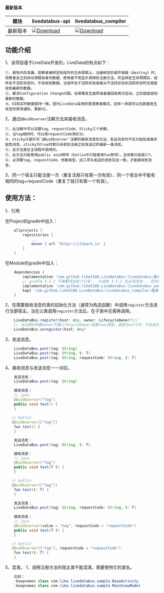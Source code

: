 #### 最新版本

模块|livedatabus-api|livedatabus_compiler
---|---|---
最新版本|[![Download](https://jitpack.io/v/like5188/LiveDataBus.svg)](https://jitpack.io/#like5188/LiveDataBus)|[![Download](https://jitpack.io/v/like5188/LiveDataBus.svg)](https://jitpack.io/#like5188/LiveDataBus)

## 功能介绍
1、该项目基于LiveData开发的，LiveData的有点如下：

    ①、避免内存泄漏。观察者被绑定到组件的生命周期上，当被绑定的组件销毁（destroy）时，观察者会立刻自动清理自身的数据，使用者不用显示调用反注册方法。并且绑定生命周期后，组件在不活跃状态时，不会收到数据。当组件处于活跃状态或者从不活跃状态到活跃状态时总是能收到最新的数据。
    ②、解决Configuration Change问题。在屏幕发生旋转或者被回收再次启动，立刻就能收到最新的数据。
    ③、UI和实时数据保持一致。因为LiveData采用的是观察者模式，这样一来就可以在数据发生改变时获得通知，更新UI。

2、通过`@BusObserver`注解方法来接收消息。

    ①、此注解中可以设置tag、requestCode、Sticky三个参数。
    ②、当tag相同时，可以用requestCode来区分。
    ③、sticky只是针对`@BusObserver`注解的接收消息的方法。发送消息时不区分粘性或者非粘性消息。sticky为true时表示会收到注册之前发送过的最新一条消息。
    ④、此方法是在主线程中调用的。
    ⑤、此方法只能使用public void修饰（kotlin中只能使用fun修饰），且参数只能是1个。
    ⑥、必须要tag、requestCode、参数类型，这三项与发送的消息完全一致，才能接收到消息。

3、同一个宿主只能注册一次（重复注册只有第一次有效）、同一个宿主中不能有相同的tag+requestCode（重复了就只有第一个有效）。

## 使用方法：

1、引用

在Project的gradle中加入：
```groovy
    allprojects {
        repositories {
            ...
            maven { url 'https://jitpack.io' }
        }
    }
```
在Module的gradle中加入：
```groovy
    dependencies {
        implementation 'com.github.like5188.LiveDataBus:livedatabus:版本号'
        // gradle 3.2.1 不需要添加这个引用 ， 升级到 3.5.2 后必须添加 ， 否则会提示找不到livedatabus_annotations中的类 。
        implementation 'com.github.like5188.LiveDataBus:livedatabus_annotations:版本号'
        kapt 'com.github.like5188.LiveDataBus:livedatabus_compiler:版本号'
    }
```

2、在需要接收消息的类的初始化方法（通常为构造函数）中调用`register`方法进行注册宿主。当在父类调用`register`方法后，在子类中无需再调用。
```java
    LiveDataBus.register(host: Any, owner: LifecycleOwner?)//
    // 当注册时参数owner不是LifecycleOwner或者View类型，或者为null时，不会自动关联生命周期，必须显示调用下面的方法取消注册；不为null时会自动关联生命周期，不用调用取消注册的方法。
    LiveDataBus.unregister(host: Any)
```

3、发送消息。
```java
    LiveDataBus.post(tag: String)
    LiveDataBus.post(tag: String, t: T)
    LiveDataBus.post(tag: String, requestCode: String, t: T)
```

4、接收消息与发送消息一一对应。
```java
    发送消息：
    LiveDataBus.post(tag: String)
    
    接收消息：
    // java
    @BusObserver("tag")
    public void test() {
    }
    
   // kotlin
   @BusObserver(["tag"])
    fun test() {
    }
```
```java
    发送消息：
    LiveDataBus.post(tag: String, t: T)

    接收消息：
    // java
    @BusObserver("tag")
    public void test(T t) {
    }

   // kotlin
   @BusObserver(["tag"])
    fun test(t: T) {
    }
```
```java
    发送消息：
    LiveDataBus.post(tag: String, requestCode: String, t: T)
    
    接收消息：
    // java
    @BusObserver(value = "tag", requestCode = "requestCode")
    public void test(T t) {
    }

   // kotlin
   @BusObserver(["tag"], requestCode = "requestCode")
    fun test(t: T) {
    }
```

5、混淆。
    1、调用注册方法的宿主类不能混淆，需要使用它的类名。
```java
    比如：
    -keepnames class com.like.livedatabus.sample.BaseActivity
    -keepnames class com.like.livedatabus.sample.MainViewModel
```